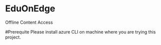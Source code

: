 # EduOnEdge
Offline Content Access

#Prerequite
Please install azure CLI on machine where you are trying this project.

